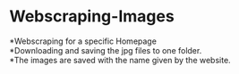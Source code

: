 # Webscraping-Images
*Webscraping for a specific Homepage  
*Downloading and saving the jpg files to one folder.  
*The images are saved with the name given by the website.  

